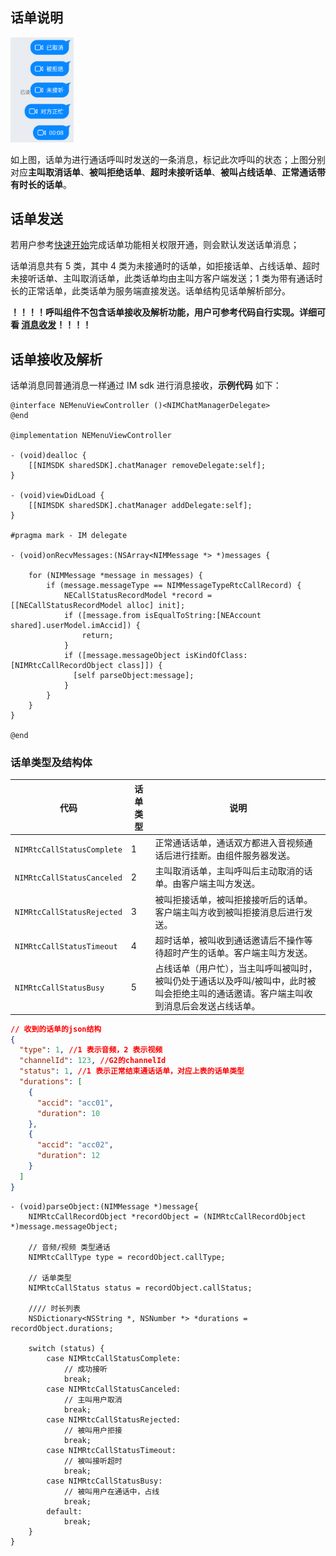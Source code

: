 ## 话单说明

<img src="../../../images/image-20210929192637093.png" width="20%" />

如上图，话单为进行通话呼叫时发送的一条消息，标记此次呼叫的状态；上图分别对应**主叫取消话单**、**被叫拒绝话单**、**超时未接听话单**、**被叫占线话单**、**正常通话带有时长的话单**。

## 话单发送

若用户参考[快速开始](../../../快速开始-iOS.md)完成话单功能相关权限开通，则会默认发送话单消息；

话单消息共有 5 类，其中 4 类为未接通时的话单，如拒接话单、占线话单、超时未接听话单、主叫取消话单，此类话单均由主叫方客户端发送；1 类为带有通话时长的正常话单，此类话单为服务端直接发送。话单结构见话单解析部分。

**！！！！呼叫组件不包含话单接收及解析功能，用户可参考代码自行实现。详细可看 [消息收发](https://doc.yunxin.163.com/docs/TM5MzM5Njk/zc2OTkyODk?platformId=60278)！！！！**

## 话单接收及解析

话单消息同普通消息一样通过 IM sdk 进行消息接收，**示例代码** 如下：

```objc
@interface NEMenuViewController ()<NIMChatManagerDelegate>
@end

@implementation NEMenuViewController

- (void)dealloc {
    [[NIMSDK sharedSDK].chatManager removeDelegate:self];
}

- (void)viewDidLoad {
    [[NIMSDK sharedSDK].chatManager addDelegate:self];
}

#pragma mark - IM delegate

- (void)onRecvMessages:(NSArray<NIMMessage *> *)messages {

    for (NIMMessage *message in messages) {
        if (message.messageType == NIMMessageTypeRtcCallRecord) {
            NECallStatusRecordModel *record = [[NECallStatusRecordModel alloc] init];
            if ([message.from isEqualToString:[NEAccount shared].userModel.imAccid]) {
                return;
            }
            if ([message.messageObject isKindOfClass:[NIMRtcCallRecordObject class]]) {
              [self parseObject:message];
            }
        }
    }
}

@end

```

### 话单类型及结构体

| 代码                       | 话单类型 | 说明                                                                                                                                    |
| -------------------------- | -------- | --------------------------------------------------------------------------------------------------------------------------------------- |
| `NIMRtcCallStatusComplete` | 1        | 正常通话话单，通话双方都进入音视频通话后进行挂断。由组件服务器发送。                                                                    |
| `NIMRtcCallStatusCanceled` | 2        | 主叫取消话单，主叫呼叫后主动取消的话单。由客户端主叫方发送。                                                                            |
| `NIMRtcCallStatusRejected` | 3        | 被叫拒接话单，被叫拒接接听后的话单。客户端主叫方收到被叫拒接消息后进行发送。                                                            |
| `NIMRtcCallStatusTimeout`  | 4        | 超时话单，被叫收到通话邀请后不操作等待超时产生的话单。客户端主叫方发送。                                                                |
| `NIMRtcCallStatusBusy`     | 5        | 占线话单（用户忙），当主叫呼叫被叫时，被叫仍处于通话以及呼叫/被叫中，此时被叫会拒绝主叫的通话邀请。客户端主叫收到消息后会发送占线话单。 |

```json
// 收到的话单的json结构
{
  "type": 1, //1 表示音频，2 表示视频
  "channelId": 123, //G2的channelId
  "status": 1, //1 表示正常结束通话话单，对应上表的话单类型
  "durations": [
    {
      "accid": "acc01",
      "duration": 10
    },
    {
      "accid": "acc02",
      "duration": 12
    }
  ]
}
```

```objc
- (void)parseObject:(NIMMessage *)message{
    NIMRtcCallRecordObject *recordObject = (NIMRtcCallRecordObject *)message.messageObject;

    // 音频/视频 类型通话
    NIMRtcCallType type = recordObject.callType;

    // 话单类型
    NIMRtcCallStatus status = recordObject.callStatus;

    //// 时长列表
    NSDictionary<NSString *, NSNumber *> *durations = recordObject.durations;

    switch (status) {
        case NIMRtcCallStatusComplete:
            // 成功接听
            break;
        case NIMRtcCallStatusCanceled:
            // 主叫用户取消
            break;
        case NIMRtcCallStatusRejected:
            // 被叫用户拒接
            break;
        case NIMRtcCallStatusTimeout:
            // 被叫接听超时
            break;
        case NIMRtcCallStatusBusy:
            // 被叫用户在通话中，占线
            break;
        default:
            break;
    }
}
```

